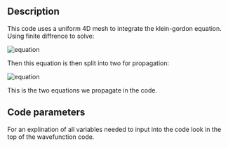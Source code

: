 ## Description
This code uses a uniform 4D mesh to integrate the klein-gordon equation. Using finite diffrence to solve: <br>

![equation](https://latex.codecogs.com/gif.image?%5Csmall%20%5Cdpi%7B120%7D%5Cbg%7Bwhite%7D%5CBox%5Cpsi-m%5E2%5Cpsi%5E2=4%5Cpi%5Crho%20) <br>

Then this equation is then split into two for propagation: <br>

![equation](https://latex.codecogs.com/gif.image?%5Csmall%20%5Cdpi%7B120%7D%5Cbg%7Bwhite%7D%5Cbegin%7Balign%7D%5Cpartial_t%5Cpsi=-%5Ckappa%5C%5C%5Cpartial_t%5Ckappa=-%5Cnabla%5E2%5Cpsi&plus;m%5E2%5Cpsi%5E2&plus;4%5Cpi%5Crho%5Cend%7Balign%7D) <br>

This is the two equations we propagate in the code.

## Code parameters
For an explination of all variables needed to input into the code look in the top of the wavefunction code.

